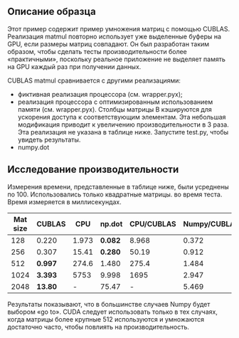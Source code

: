 ## Описание образца

Этот пример содержит пример умножения матриц с помощью CUBLAS. Реализация matmul повторно использует уже выделенные буферы на GPU, если размеры матриц совпадают. Он был разработан таким образом, чтобы сделать тесты производительности более «практичными», поскольку реальное приложение не выделяет память на GPU каждый раз при получении данных.

CUBLAS matmul сравнивается с другими реализациями:

- фиктивная реализация процессора (см. wrapper.pyx);
- реализация процессора с оптимизированным использованием памяти (см. wrapper.pyx). Столбцы матрицы B кэшируются для ускорения доступа к соответствующим элементам. Эта небольшая модификация приводит к увеличению производительности в 3 раза. Эта реализация не указана в таблице ниже. Запустите test.py, чтобы увидеть результаты.
- numpy.dot

## Исследование производительности

Измерения времени, представленные в таблице ниже, были усреднены по 100. Использовались только квадратные матрицы.
во время теста. Время измеряется в миллисекундах.

| Mat size | CUBLAS | CPU | np.dot | CPU/CUBLAS | Numpy/CUBLAS |
| --- | --- | --- | --- | --- | --- |
| 128 | 0.220 | 1.973 | __0.082__ | 8.968 | 0.372 |
| 256 | 0.307 | 15.41 | __0.280__ | 50.19 | 0.912 |
| 512 | __0.997__ | 274.6 | 1.480 | 275.4 | 1.484 |
| 1024 | __3.393__ | 5753 | 9.998 | 1695 | 2.947 |
| 2048 | __13.80__ | - | 75.47 | - | 5.469 |

Результаты показывают, что в большинстве случаев Numpy будет выбором «go to». CUDA следует использовать только в тех случаях, когда матрицы
более крупные 512 используются и умножаются достаточно часто, чтобы повлиять на производительность.

